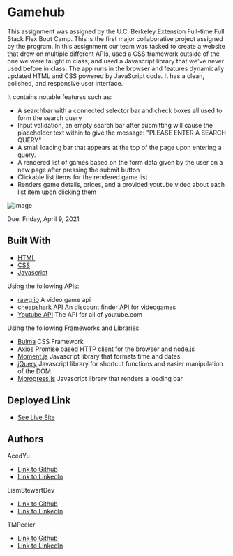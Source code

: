 # Gamehub
This assignment was assigned by the U.C. Berkeley Extension Full-time Full Stack Flex Boot Camp.
This is the first major collaborative project assigned by the program. In this assignment our team was tasked to create a website that drew on multiple different APIs, used a CSS framework outside of the one we were taught in class, and used a Javascript library that we've never used before in class. The app runs in the browser and features dynamically updated HTML and CSS powered by JavaScript code. It has a clean, polished, and responsive user interface.

It contains notable features such as:
- A searchbar with a connected selector bar and check boxes all used to form the search query
- Input validation, an empty search bar after submitting will cause the placeholder text within to give the message: "PLEASE ENTER A SEARCH QUERY"
- A small loading bar that appears at the top of the page upon entering a query.
- A rendered list of games based on the form data given by the user on a new page after pressing the submit button
- Clickable list items for the rendered game list
- Renders game details, prices, and a provided youtube video about each list item upon clicking them

![Image](projectpic.png)

Due: Friday, April 9, 2021

## Built With
* [HTML](https://developer.mozilla.org/en-US/docs/Web/HTML)
* [CSS](https://developer.mozilla.org/en-US/docs/Web/CSS)
* [Javascript](https://developer.mozilla.org/en-US/docs/Web/JavaScript)

Using the following APIs:
* [rawg.io](https://api.rawg.io/docs/) A video game api
* [cheapshark API](https://apidocs.cheapshark.com/) An discount finder API for videogames
* [Youtube API](https://developers.google.com/youtube/v3) The API for all of youtube.com

Using the following Frameworks and Libraries:
- [Bulma](https://bulma.io/documentation/) CSS Framework
- [Axios](https://github.com/axios/axios) Promise based HTTP client for the browser and node.js
- [Moment.js](https://momentjs.com/docs/) Javascript library that formats time and dates
- [jQuery](https://api.jquery.com/) Javascript library for shortcut functions and easier manipulation of the DOM
- [Mprogress.js](https://github.com/lightningtgc/MProgress.js) Javascript library that renders a loading bar

## Deployed Link

* [See Live Site](https://acedyu.github.io/gamehub/)

## Authors
AcedYu
- [Link to Github](https://github.com/AcedYu)
- [Link to LinkedIn](https://www.linkedin.com/in/alex-yu-3712811b9/)

LiamStewartDev
- [Link to Github](https://github.com/LiamStewartDev)
- [Link to LinkedIn](https://www.linkedin.com/in/liamsctewart/)

TMPeeler
- [Link to Github](https://github.com/TMPeeler)
- [Link to LinkedIn](https://www.linkedin.com/in/thomas-peeler-2879bb208/)

